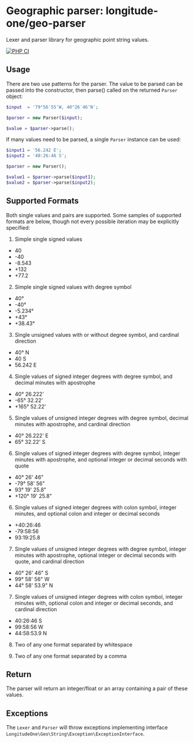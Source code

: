 # Geographic parser: longitude-one/geo-parser

Lexer and parser library for geographic point string values.

[![PHP CI](https://github.com/longitude-one/geo-parser/actions/workflows/ci.yml/badge.svg)](https://github.com/longitude-one/geo-parser/actions/workflows/ci.yml)
## Usage

There are two use patterns for the parser. The value to be parsed can be passed into the constructor, then parse()
called on the returned ```Parser``` object:

```php
$input  = '79°56′55″W, 40°26′46″N';

$parser = new Parser($input);

$value = $parser->parse();
```

If many values need to be parsed, a single ```Parser``` instance can be used:

```php
$input1 = '56.242 E';
$input2 = '40:26:46 S';

$parser = new Parser();

$value1 = $parser->parse($input1);
$value2 = $parser->parse($input2);
```

## Supported Formats

Both single values and pairs are supported. Some samples of supported formats are below, though not every possible iteration may be explicitly specified:

1. Simple single signed values
 * 40
 * -40
 * -8.543
 * +132
 * +77.2

2. Simple single signed values with degree symbol
 * 40°
 * -40°
 * -5.234°
 * +43°
 * +38.43°

3. Single unsigned values with or without degree symbol, and cardinal direction
 * 40° N
 * 40 S
 * 56.242 E

4. Single values of signed integer degrees with degree symbol, and decimal minutes with apostrophe
 * 40° 26.222'
 * -65° 32.22'
 * +165° 52.22'

5. Single values of unsigned integer degrees with degree symbol, decimal minutes with apostrophe, and cardinal direction
 * 40° 26.222' E
 * 65° 32.22' S

6. Single values of signed integer degrees with degree symbol, integer minutes with apostrophe, and optional integer or decimal seconds with quote
 * 40° 26' 46"
 * -79° 58' 56"
 * 93° 19' 25.8"
 * +120° 19' 25.8"

6. Single values of signed integer degrees with colon symbol, integer minutes, and optional colon and integer or decimal seconds
 * +40:26:46
 * -79:58:56
 * 93:19:25.8

7. Single values of unsigned integer degrees with degree symbol, integer minutes with apostrophe, optional integer or decimal seconds with quote, and cardinal direction
 * 40° 26' 46" S
 * 99° 58' 56" W
 * 44° 58' 53.9" N

7. Single values of unsigned integer degrees with colon symbol, integer minutes with, optional colon and integer or decimal seconds, and cardinal direction
 * 40:26:46 S
 * 99:58:56 W
 * 44:58:53.9 N

8. Two of any one format separated by whitespace

9. Two of any one format separated by a comma

## Return

The parser will return an integer/float or an array containing a pair of these values.

## Exceptions

The ```Lexer``` and ```Parser``` will throw exceptions implementing interface ```LongitudeOne\Geo\String\Exception\ExceptionInterface```.
